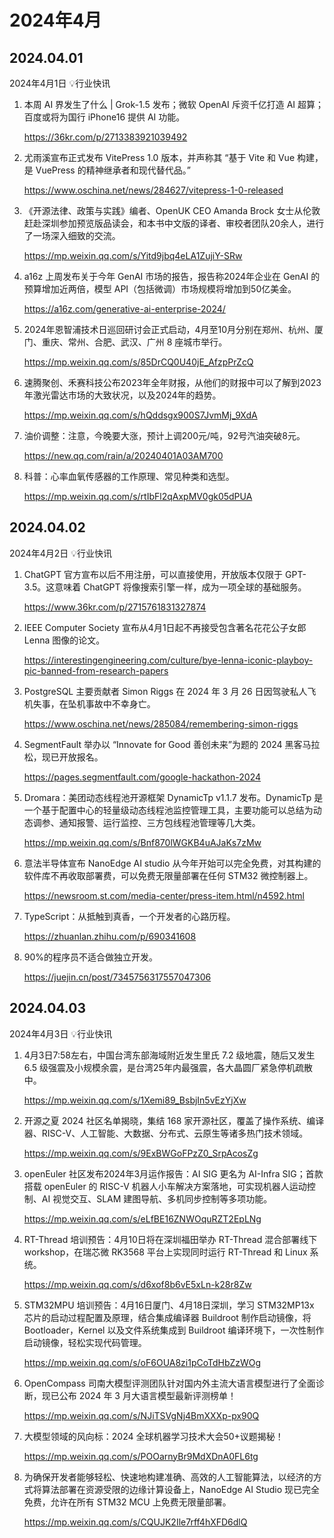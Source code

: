 

# 2024年4月



## 2024.04.01

2024年4月1日 💡行业快讯

1. 本周 AI 界发生了什么 | Grok-1.5 发布；微软 OpenAI 斥资千亿打造 AI 超算；百度或将为国行 iPhone16 提供 AI 功能。

   https://36kr.com/p/2713383921039492

2. 尤雨溪宣布正式发布 VitePress 1.0 版本，并声称其 “基于 Vite 和 Vue 构建，是 VuePress 的精神继承者和现代替代品。”

   https://www.oschina.net/news/284627/vitepress-1-0-released

3. 《开源法律、政策与实践》编者、OpenUK CEO Amanda Brock 女士从伦敦赶赴深圳参加预览版品读会，和本书中文版的译者、审校者团队20余人，进行了一场深入细致的交流。

   https://mp.weixin.qq.com/s/Yitd9jbq4eLA1ZujiY-SRw

4. a16z 上周发布关于今年 GenAI 市场的报告，报告称2024年企业在 GenAI 的预算增加近两倍，模型 API（包括微调）市场规模将增加到50亿美金。

   https://a16z.com/generative-ai-enterprise-2024/

5. 2024年恩智浦技术日巡回研讨会正式启动，4月至10月分别在郑州、杭州、厦门、重庆、常州、合肥、武汉、广州 8 座城市举行。

   https://mp.weixin.qq.com/s/85DrCQ0U40jE_AfzpPrZcQ

6. 速腾聚创、禾赛科技公布2023年全年财报，从他们的财报中可以了解到2023年激光雷达市场的大致状况，以及2024年的趋势。

   https://mp.weixin.qq.com/s/hQddsgx900S7JvmMj_9XdA

7. 油价调整：注意，今晚要大涨，预计上调200元/吨，92号汽油突破8元。

   https://new.qq.com/rain/a/20240401A03AM700

8. 科普：心率血氧传感器的工作原理、常见种类和选型。

   https://mp.weixin.qq.com/s/rtIbFl2qAxpMV0gk05dPUA



## 2024.04.02

2024年4月2日 💡行业快讯

1. ChatGPT 官方宣布以后不用注册，可以直接使用，开放版本仅限于 GPT-3.5。这意味着 ChatGPT 将像搜索引擎一样，成为一项全球的基础服务。

   https://www.36kr.com/p/2715761831327874

2. IEEE Computer Society 宣布从4月1日起不再接受包含著名花花公子女郎 Lenna 图像的论文。

   https://interestingengineering.com/culture/bye-lenna-iconic-playboy-pic-banned-from-research-papers

3. PostgreSQL 主要贡献者 Simon Riggs 在 2024 年 3 月 26 日因驾驶私人飞机失事，在坠机事故中不幸身亡。

   https://www.oschina.net/news/285084/remembering-simon-riggs

4. SegmentFault 举办以 “Innovate for Good 善创未来”为题的 2024 黑客马拉松，现已开放报名。

   https://pages.segmentfault.com/google-hackathon-2024

5. Dromara：美团动态线程池开源框架 DynamicTp v1.1.7 发布。DynamicTp 是一个基于配置中心的轻量级动态线程池监控管理工具，主要功能可以总结为动态调参、通知报警、运行监控、三方包线程池管理等几大类。

   https://mp.weixin.qq.com/s/Bnf870lWGKB4uAJaKs7zMw

6. 意法半导体宣布 NanoEdge AI studio 从今年开始可以完全免费，对其构建的软件库不再收取部署费，可以免费无限量部署在任何 STM32 微控制器上。

   https://newsroom.st.com/media-center/press-item.html/n4592.html

7. TypeScript：从抵触到真香，一个开发者的心路历程。

   https://zhuanlan.zhihu.com/p/690341608

8. 90%的程序员不适合做独立开发。

   https://juejin.cn/post/7345756317557047306



## 2024.04.03

2024年4月3日 💡行业快讯

1. 4月3日7:58左右，中国台湾东部海域附近发生里氏 7.2 级地震，随后又发生 6.5 级强震及小规模余震，是台湾25年内最强震，各大晶圆厂紧急停机疏散中。

   https://mp.weixin.qq.com/s/1Xemi89_BsbjIn5vEzYjXw

2. 开源之夏 2024 社区名单揭晓，集结 168 家开源社区，覆盖了操作系统、编译器、RISC-V、人工智能、大数据、分布式、云原生等诸多热门技术领域。

   https://mp.weixin.qq.com/s/9ExBWGoFPzZ0_SrpAcosZg

3. openEuler 社区发布2024年3月运作报告：AI SIG 更名为 AI-Infra SIG；首款搭载 openEuler 的 RISC-V 机器人小车解决方案落地，可实现机器人运动控制、AI 视觉交互、SLAM 建图导航、多机同步控制等多项功能。

   https://mp.weixin.qq.com/s/eLfBE16ZNWOquRZT2EpLNg

4. RT-Thread 培训预告：4月10日将在深圳福田举办 RT-Thread 混合部署线下 workshop，在瑞芯微 RK3568 平台上实现同时运行 RT-Thread 和 Linux 系统。

   https://mp.weixin.qq.com/s/d6xof8b6vE5xLn-k28r8Zw

5. STM32MPU 培训预告：4月16日厦门、4月18日深圳，学习 STM32MP13x 芯片的启动过程配置及原理，结合集成编译器 Buildroot 制作启动镜像，将 Bootloader，Kernel 以及文件系统集成到 Buildroot 编译环境下，一次性制作启动镜像，轻松实现代码管理。

   https://mp.weixin.qq.com/s/oF6OUA8zi1pCoTdHbZzWOg

6. OpenCompass 司南大模型评测团队针对国内外主流大语言模型进行了全面诊断，现已公布 2024 年 3 月大语言模型最新评测榜单！

   https://mp.weixin.qq.com/s/NJiTSVgNj4BmXXXp-px90Q

7. 大模型领域的风向标：2024 全球机器学习技术大会50+议题揭秘！

   https://mp.weixin.qq.com/s/POOarnyBr9MdXDnA0FL6tg

8. 为确保开发者能够轻松、快速地构建准确、高效的人工智能算法，以经济的方式将算法部署在资源受限的边缘计算设备上，NanoEdge AI Studio 现已完全免费，允许在所有 STM32 MCU 上免费无限量部署。

   https://mp.weixin.qq.com/s/CQUJK2Ile7rff4hXFD6dlQ
